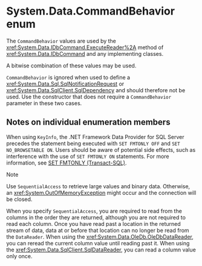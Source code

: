# System.Data.CommandBehavior enum

The `CommandBehavior` values are used by the <xref:System.Data.IDbCommand.ExecuteReader%2A> method of <xref:System.Data.IDbCommand> and any implementing classes.

A bitwise combination of these values may be used.

`CommandBehavior` is ignored when used to define a <xref:System.Data.Sql.SqlNotificationRequest> or <xref:System.Data.SqlClient.SqlDependency> and should therefore not be used. Use the constructor that does not require a `CommandBehavior` parameter in these two cases.

## Notes on individual enumeration members

When using `KeyInfo`, the .NET Framework Data Provider for SQL Server precedes the statement being executed with `SET FMTONLY OFF` and `SET NO_BROWSETABLE ON`. Users should be aware of potential side effects, such as interference with the use of `SET FMTONLY ON` statements. For more information, see [SET FMTONLY (Transact-SQL)](/sql/t-sql/statements/set-fmtonly-transact-sql).

> [!NOTE]
> Use `SequentialAccess` to retrieve large values and binary data. Otherwise, an <xref:System.OutOfMemoryException> might occur and the connection will be closed.

When you specify `SequentialAccess`, you are required to read from the columns in the order they are returned, although you are not required to read each column. Once you have read past a location in the returned stream of data, data at or before that location can no longer be read from the `DataReader`. When using the <xref:System.Data.OleDb.OleDbDataReader>, you can reread the current column value until reading past it. When using the <xref:System.Data.SqlClient.SqlDataReader>, you can read a column value only once.

